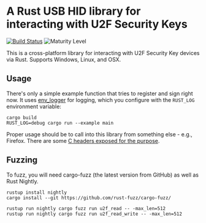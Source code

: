 # A Rust USB HID library for interacting with U2F Security Keys

[![Build Status](https://travis-ci.org/jcjones/u2f-hid-rs.svg?branch=master)](https://travis-ci.org/jcjones/u2f-hid-rs)
![Maturity Level](https://img.shields.io/badge/maturity-beta-yellow.svg)

This is a cross-platform library for interacting with U2F Security Key devices via Rust. Supports Windows, Linux, and OSX.

## Usage

There's only a simple example function that tries to register and sign right now. It uses
[env_logger](http://rust-lang-nursery.github.io/log/env_logger/) for logging, which you
configure with the `RUST_LOG` environment variable:

```
cargo build
RUST_LOG=debug cargo run --example main
```

Proper usage should be to call into this library from something else - e.g., Firefox. There are
some [C headers exposed for the purpose](u2f-hid-rs/blob/master/src/u2fhid-capi.h).

## Fuzzing

To fuzz, you will need cargo-fuzz (the latest version from GitHub) as well as Rust Nightly.

```
rustup install nightly
cargo install --git https://github.com/rust-fuzz/cargo-fuzz/

rustup run nightly cargo fuzz run u2f_read -- -max_len=512
rustup run nightly cargo fuzz run u2f_read_write -- -max_len=512
```
